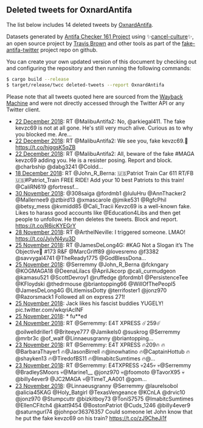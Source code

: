 ## Deleted tweets for OxnardAntifa

The list below includes 14 deleted tweets by
[OxnardAntifa](https://twitter.com/OxnardAntifa).



Datasets generated by [Antifa Checker 161 Project](https://twitter.com/antifacheck161) using ✨[cancel-culture](https://github.com/travisbrown/cancel-culture)✨, an open source project by 
[Travis Brown](https://twitter.com/travisbrown) and other tools as part of the 
[fake-antifa-twitter](https://github.com/antifacheck161/fake-antifa-twitter) project repo on github.

You can create your own updated version of this document by checking out and configuring the
repository and then running the following commands:

```bash
$ cargo build --release
$ target/release/twcc deleted-tweets --report OxnardAntifa
```

Please note that all tweets quoted here are sourced from the
[Wayback Machine](https://web.archive.org) and were not directly accessed through the Twitter API or
any Twitter client.

* [22 December 2018](https://web.archive.org/web/20181222011935/https://twitter.com/OxnardAntifa/status/1076286093002104832): RT @MalibuAntifa2: No, @arkiegal411. The fake kevzc69 is not at all gone. He's still very much alive. Curious as to why you blocked me. Are… <!--1076286093002104832-->
* [22 December 2018](https://web.archive.org/web/20181222011813/https://twitter.com/OxnardAntifa/status/1076285749102669825): RT @MalibuAntifa2: We see you, fake kevzc69.👀  https://t.co/hjggsK5qZB <!--1076285749102669825-->
* [22 December 2018](https://web.archive.org/web/20181222011501/https://twitter.com/OxnardAntifa/status/1076284943792144384): RT @MalibuAntifa2: All, beware of the fake #MAGA kevzc69 adding you. He is a resister posing. Report and block. @charbship @dabg3241 @Coldd… <!--1076284943792144384-->
* [18 December 2018](https://web.archive.org/web/20181218163046/https://twitter.com/OxnardAntifa/status/1075065848337854470): RT @John_R_Berna: 🇺🇸Patriot Train Car 611 RT/FB🇺🇸#Patriot_Train FREE RIDE!  Add your 10 best Patriots to this train!  @CaliRN619 @fortressf… <!--1075065848337854470-->
* [30 November 2018](https://web.archive.org/web/20181130194055/https://twitter.com/OxnardAntifa/status/1068590719583940608): @308saiga @fordmb1 @luluHru @AnnThacker2 @Mallernee9 @ztbird13 @xmascarole @jmike531 @RgfcPhil @betsy_mess @kvmidd85 @Cali_Tracii Kevzc69 is a well-known fake. Likes to harass good accounts like @Education4Libs and then get people to unfollow. He then deletes the tweets. Block and report. https://t.co/R6icKYEGrY <!--1068590719583940608-->
* [28 November 2018](https://web.archive.org/web/20181128170437/https://twitter.com/OxnardAntifa/status/1067826609690828800): RT @ArtheINeville: I triggered someone. LMAO! https://t.co/JyivN4yu3D <!--1067826609690828800-->
* [25 November 2018](https://web.archive.org/web/20181125192718/https://twitter.com/OxnardAntifa/status/1066775353505370113): RT @JamesDeLong4G: #KAG Not a Slogan it’s The Objective🚂 #173 R&amp;F  @MarcGriff89 @lovesremo @f3382 @savvygal4741 @TheReady1775 @GodBlessDona… <!--1066775353505370113-->
* [25 November 2018](https://web.archive.org/web/20181125191836/https://twitter.com/OxnardAntifa/status/1066773164070363136): @Serremmy @John_R_Berna @fckngary @KOGMAGA18 @DeenaLilacs @AprilJkcorp @cali_curmudgeon @kamasu521 @ScottDevroy1 @ruffedge @fordmb1 @PersistenceTee @KFloydski @thedrmouse @briantopping66 @WillOfThePeopl5 @JamesDeLong4G @LitlemissDotty @terrifoster1 @jonz970 @Razorsmack1 Followed all on express 271! <!--1066773164070363136-->
* [25 November 2018](https://web.archive.org/web/20181125011431/https://twitter.com/OxnardAntifa/status/1066499250689724416): Jack likes his fascist buddies YUGELY! pic.twitter.com/wkqriAclNF <!--1066499250689724416-->
* [25 November 2018](https://web.archive.org/web/20181125011427/https://twitter.com/OxnardAntifa/status/1066498922925875200): * fu**ed <!--1066498922925875200-->
* [24 November 2018](https://web.archive.org/web/20181124184020/https://twitter.com/OxnardAntifa/status/1066401146107912192): RT @Serremmy: E4T XPRESS ☄️259☄️ @oilwelldriller1 @Briteeye777 @Jamikels0 @suskrog @Serremmy @mrbr3c @of_walf @Linnaeusgranny @briantopping… <!--1066401146107912192-->
* [23 November 2018](https://web.archive.org/web/20181123161529/https://twitter.com/OxnardAntifa/status/1066002305542062080): RT @Serremmy: E4T XPRESS 🔥209🔥 🔥@BarbaraThayer1 🔥@JasonBirrell 🔥@inowhatino 🔥@CaptainHottub 🔥@shayken13  🔥@TiredofBS11 🔥@ImabitcSumtimes 🔥@… <!--1066002305542062080-->
* [23 November 2018](https://web.archive.org/web/20181123161056/https://twitter.com/OxnardAntifa/status/1066001160476143616): RT @Serremmy: E4TXPRESS 💀245💀 💀@Serremmy @BradleySMoors 💀@Marine1__ @jonz970  💀@foomoto @TavorX95 💀@billy4ever9 @JC2MAGA 💀@TimeT_AA001 @gom… <!--1066001160476143616-->
* [23 November 2018](https://web.archive.org/web/20181123154700/https://twitter.com/OxnardAntifa/status/1065995137480777729): @Linnaeusgranny @Serremmy @laurelsobol @alicia45KAG @Holy_Batgirl @TexasVengeance @KCnLA @drvic10 @jonz970 @Stumpcuttr @bizkitboy73 @ToniS7575 @ImabitcSumtimes @EllenCFitch4 @katt9454 @BostonPatriot @Cuds_1246 @billy4ever9 @saturngurl74 @johnpor36376357 Could someone let John know that he put the fake kevzc69 on his train?  https://t.co/zJ9CheJi1f <!--1065995137480777729-->
